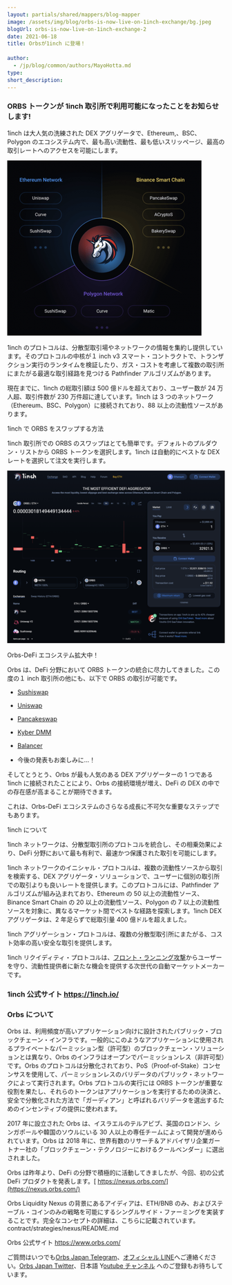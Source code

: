 ```yaml
---
layout: partials/shared/mappers/blog-mapper
image: /assets/img/blog/orbs-is-now-live-on-1inch-exchange/bg.jpeg
blogUrl: orbs-is-now-live-on-1inch-exchange-2
date: 2021-06-18
title: Orbsが1inch に登場！

author:
  - /jp/blog/common/authors/MayoHotta.md
type:
short_description:
---
```


### ORBS トークンが 1inch 取引所で利用可能になったことをお知らせします!

1inch は大人気の洗練された DEX アグリゲータで、Ethereum,、BSC、 Polygon のエコシステム内で、最も高い流動性、最も低いスリッページ、最高の取引レートへのアクセスを可能にします。

![](/assets/img/blog/orbs-is-now-live-on-1inch-exchange/img1.png)

1inch のプロトコルは、分散型取引場やネットワークの情報を集約し提供しています。そのプロトコルの中核が１ inch v3 スマート・コントラクトで、トランザクション実行のランタイムを検証したり、ガス・コストを考慮して複数の取引所にまたがる最適な取引経路を見つける Pathfinder アルゴリズムがあります。

現在までに、1inch の総取引額は 500 億ドルを超えており、ユーザー数が 24 万人超、取引件数が 230 万件超に達しています。1inch は 3 つのネットワーク（Ethereum、BSC、Polygon）に接続されており、88 以上の流動性ソースがあります。

1inch で ORBS をスワップする方法

1inch 取引所での ORBS のスワップはとても簡単です。デフォルトのプルダウン・リストから ORBS トークンを選択します。1inch は自動的にベストな DEX レートを選択して注文を実行します。

![](/assets/img/blog/orbs-is-now-live-on-1inch-exchange/img2.png)

Orbs-DeFi エコシステム拡大中！

Orbs は、DeFi 分野において ORBS トークンの統合に尽力してきました。この度の１ inch 取引所の他にも、以下で ORBS の取引が可能です。

- [Sushiswap](https://www.orbs.com/orbs-is-now-live-on-sushiswap/)

- [Uniswap](https://blog.orbsdefi.com/p/orbs-on-uniswap-and-whats-next)

- [Pancakeswap](https://www.orbs.com/orbs-is-now-live-on-pancakeswap/)

- [Kyber DMM](https://www.orbs.com/orbs-is-now-live-on-kyber-dmm/)

- [Balancer](https://blog.orbsdefi.com/p/how-to-swap-on-balancer)

- 今後の発表もお楽しみに...！

そしてとうとう、Orbs が最も人気のある DEX アグリゲーターの 1 つである 1inch に接続されたことにより、Orbs の接続環境が増え、DeFi の DEX の中での存在感が高まることが期待できます。

これは、Orbs-DeFi エコシステムのさらなる成長に不可欠な重要なステップでもあります。

1inch について

1inch ネットワークは、分散型取引所のプロトコルを統合し、その相乗効果により、DeFi 分野において最も有利で、最速かつ保護された取引を可能にします。

1inch ネットワークのイニシャル・プロトコルは、複数の流動性ソースから取引を検索する、DEX アグリゲータ・ソリューションで、ユーザーに個別の取引所での取引よりも良いレートを提供します。このプロトコルには、Pathfinder アルゴリズムが組み込まれており、Ethereum の 50 以上の流動性ソース、Binance Smart Chain の 20 以上の流動性ソース、Polygon の 7 以上の流動性ソースを対象に、異なるマーケット間でベストな経路を探索します。1inch DEX アグリゲータは、2 年足らずで総取引量 400 億ドルを超えました。

1inch アグリゲーション・プロトコルは、複数の分散型取引所にまたがる、コスト効率の高い安全な取引を提供します。

1inch リクイディティ・プロトコルは、[フロント・ランニング攻撃](https://coinpost.jp/?p=34923)からユーザーを守り、流動性提供者に新たな機会を提供する次世代の自動マーケットメーカーです。

### 1inch 公式サイト <https://1inch.io/>

### Orbs について

Orbs は、利用頻度が高いアプリケーション向けに設計されたパブリック・ブロックチェーン・インフラです。一般的にこのようなアプリケーションに使用されるプライベートなパーミッション型（許可型）のブロックチェーン・ソリューションとは異なり、Orbs のインフラはオープンでパーミッションレス（非許可型）です。Orbs のプロトコルは分散化されており、PoS（Proof-of-Stake）コンセンサスを使用して、パーミッションレスのバリデータのパブリック・ネットワークによって実行されます。Orbs プロトコルの実行には ORBS トークンが重要な役割を果たし、それらのトークンはアプリケーションを実行するための決済と、安全で分散化された方法で「ガーディアン」と呼ばれるバリデータを選出するためのインセンティブの提供に使われます。

2017 年に設立された Orbs は、イスラエルのテルアビブ、英国のロンドン、シンガポールや韓国のソウルにいる 30 人以上の専任チームによって開発が進められています。Orbs は 2018 年に、世界有数のリサーチ＆アドバイザリ企業ガートナー社の「ブロックチェーン・テクノロジーにおけるクールベンダー」に選出されました。

Orbs は昨年より、DeFi の分野で積極的に活動してきましたが、今回、初の公式 DeFi プロダクトを発表します。[ https://nexus.orbs.com/](https://nexus.orbs.com/)

Orbs Liquidity Nexus の背景にあるアイディアは、ETH/BNB のみ、およびステーブル・コインのみの戦略を可能にするシングルサイド・ファーミングを実装することです。完全なコンセプトの詳細は、こちらに記載されています。contract/strategies/nexus/README.md

<div class='line-separator'></div>

Orbs 公式サイト <https://www.orbs.com/>

ご質問はいつでも[Orbs Japan Telegram](https://t.me/joinchat/G0HZhBQssmZ05v6sp_G6jg)、[オフィシャル LINE](https://line.me/R/ti/p/%40vrf9558a)へご連絡ください。[Orbs Japan Twitter](https://twitter.com/JapanOrbs)、日本語 Y[outube チャンネル](https://www.youtube.com/channel/UCZePjhX4e6CuAe8v63Li9lg) へのご登録もお待ちしています。
